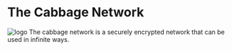 # The Cabbage Network
![logo](https://user-images.githubusercontent.com/112826187/218271370-064aafa1-c0b2-471b-a7b3-e2f11eeda78f.jpg)
The cabbage network is a securely encrypted network that can be used in infinite ways.
